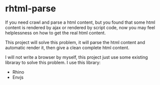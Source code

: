 rhtml-parse
=============

If you need crawl and parse a html content, but you found that some html content is rendered by ajax or rendered 
by script code, now you may feel helplessness on how to get the real html content.

This project will solve this problem, it will parse the html content and automatic render it, then give a clean complete
html content.

I will not write a browser by myself, this project just use some existing libraray to solve this problem. 
I use this library:

  * Rhino
  * Envjs
